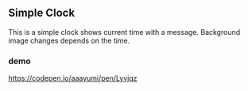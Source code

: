 ## Simple Clock

This is a simple clock shows current time with a message. Background image changes depends on the time.

### demo
https://codepen.io/aaayumi/pen/Lyvjqz